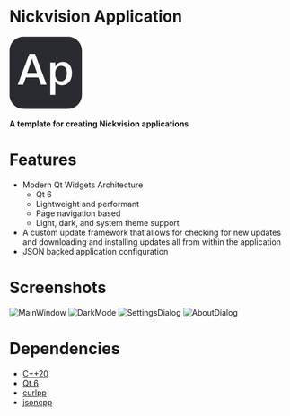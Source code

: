 # Nickvision Application
![icon](NickvisionApplication/Resources/icon.png)

 **A template for creating Nickvision applications**

# Features
- Modern Qt Widgets Architecture
  - Qt 6
  - Lightweight and performant
  - Page navigation based
  - Light, dark, and system theme support
- A custom update framework that allows for checking for new updates and downloading and installing updates all from within the application
- JSON backed application configuration

# Screenshots
![MainWindow](https://user-images.githubusercontent.com/17648453/182513892-76391b3b-370e-4508-a30a-04d969f965c3.png)
![DarkMode](https://user-images.githubusercontent.com/17648453/182513901-79488e6d-b06f-4579-b384-a594267449e8.png)
![SettingsDialog](https://user-images.githubusercontent.com/17648453/180688161-d9acabf2-b586-42c6-a12e-19d3ab2617c7.png)
![AboutDialog](https://user-images.githubusercontent.com/17648453/180688176-936eb0a8-8b00-4655-bfe3-c529f3852eaf.png)

# Dependencies
- [C++20](https://en.cppreference.com/w/cpp/20)
- [Qt 6](https://www.qt.io/product/qt6)
- [curlpp](http://www.curlpp.org/)
- [jsoncpp](https://github.com/open-source-parsers/jsoncpp)

